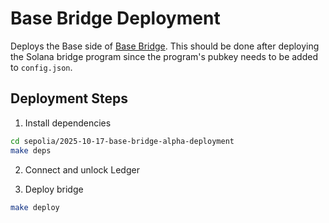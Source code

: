 # Base Bridge Deployment

Deploys the Base side of [Base Bridge](https://github.com/base/bridge). This should be done after deploying the Solana bridge program since the program's pubkey needs to be added to `config.json`.

## Deployment Steps

1. Install dependencies

```bash
cd sepolia/2025-10-17-base-bridge-alpha-deployment
make deps
```

2. Connect and unlock Ledger

3. Deploy bridge

```bash
make deploy
```
